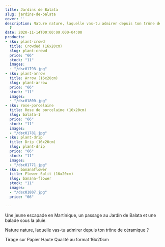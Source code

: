 ```yaml
---
title: Jardins de Balata
slug: jardins-de-balata
cover: ''
description: Nature nature, laquelle vas-tu admirer depuis ton trône de céramique
  ?
date: 2020-11-14T00:00:00.000-04:00
products:
- sku: plant-crowd
  title: Crowded (16x20cm)
  slug: plant-crowd
  price: "66"
  stock: "11"
  images:
  - "/dsc01798.jpg"
- sku: plant-arrow
  title: Arrow (16x20cm)
  slug: plant-arrow
  price: "66"
  stock: "11"
  images:
  - "/dsc01800.jpg"
- sku: rose-porcelaine
  title: Rose de porcelaine (16x20cm)
  slug: balata-1
  price: "66"
  stock: "11"
  images:
  - "/dsc01781.jpg"
- sku: plant-drip
  title: Drip (16x20cm)
  slug: plant-drip
  price: "66"
  stock: "11"
  images:
  - "/dsc01771.jpg"
- sku: bananaflower
  title: Flower Split (16x20cm)
  slug: banana-flower
  stock: "11"
  images:
  - "/dsc01807.jpg"
  price: "66"

---
```

Une jeune escapade en Martinique, un passage au Jardin de Balata et une balade sous la pluie.

Nature nature, laquelle vas-tu admirer depuis ton trône de céramique ?
   

Tirage sur Papier Haute Qualité au format 16x20cm